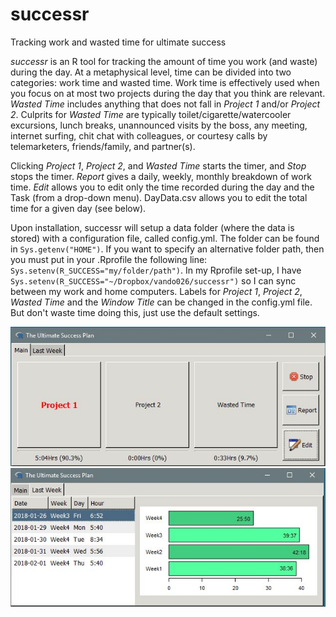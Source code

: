 # successr
Tracking work and wasted time for ultimate success 

_successr_ is an R tool for tracking the amount of time you work (and waste) during the
day. At a metaphysical level, time can be divided into two categories: work time and
wasted time. Work time is effectively used when you focus on at most two projects during
the day that you think are relevant.  _Wasted Time_ includes anything that does not fall
in _Project 1_ and/or _Project 2_.  Culprits for _Wasted Time_ are typically
toilet/cigarette/watercooler excursions, lunch breaks, unannounced visits by the boss, any
meeting, internet surfing, chit chat with colleagues, or courtesy calls by telemarketers,
friends/family, and partner(s).

Clicking _Project 1_, _Project 2_, and _Wasted Time_ starts the timer,
and _Stop_ stops the timer. _Report_ gives a daily, weekly, monthly breakdown
of work time. _Edit_ allows you to edit only the time recorded during the day and
the Task (from a drop-down menu). DayData.csv allows you to edit the total time
for a given day (see below). 

Upon installation, successr will setup a data folder (where the data is stored) with a
configuration file, called config.yml. The folder can be found in `Sys.getenv("HOME")`. If
you want to specify an alternative folder path, then you must put in your .Rprofile the
following line: `Sys.setenv(R_SUCCESS="my/folder/path")`. In my Rprofile set-up, I have
`Sys.setenv(R_SUCCESS="~/Dropbox/vando026/successr")` so I can sync between my work and
home computers. Labels for _Project 1_, _Project 2_, _Wasted Time_ and the _Window Title_
can be changed in the config.yml file. But don't waste time doing this, just use the
default settings.  

![snapshot](snapshot.JPG)
![snapshot](snapshot2.JPG)
